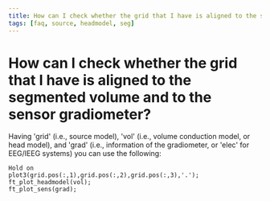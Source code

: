 ```yaml
---
title: How can I check whether the grid that I have is aligned to the segmented volume and to the sensor gradiometer?
tags: [faq, source, headmodel, seg]
---
```


# How can I check whether the grid that I have is aligned to the segmented volume and to the sensor gradiometer?

Having 'grid' (i.e., source model), 'vol' (i.e., volume conduction model, or head model), and 'grad' (i.e., information of the gradiometer, or 'elec' for EEG/IEEG systems) you can use the following:

    Hold on
    plot3(grid.pos(:,1),grid.pos(:,2),grid.pos(:,3),'.');
    ft_plot_headmodel(vol);
    ft_plot_sens(grad);
